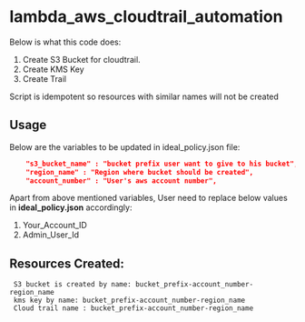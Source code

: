 # lambda_aws_cloudtrail_automation
Below is what this code does:
1. Create S3 Bucket for cloudtrail.
2. Create KMS Key
3. Create Trail

Script is idempotent so resources with similar names will not be created

## Usage

Below are the variables to be updated in ideal_policy.json file:
``` JSON
    "s3_bucket_name" : "bucket prefix user want to give to his bucket",
    "region_name" : "Region where bucket should be created",
    "account_number" : "User's aws account number",
 ```
 Apart from above mentioned variables, User need to replace below values in **ideal_policy.json** accordingly:
 1. Your_Account_ID
 2. Admin_User_Id
 
 ## Resources Created:
 
     S3 bucket is created by name: bucket_prefix-account_number-region_name
     kms key by name: bucket_prefix-account_number-region_name
     Cloud trail name : bucket_prefix-account_number-region_name
 
     
        
   
